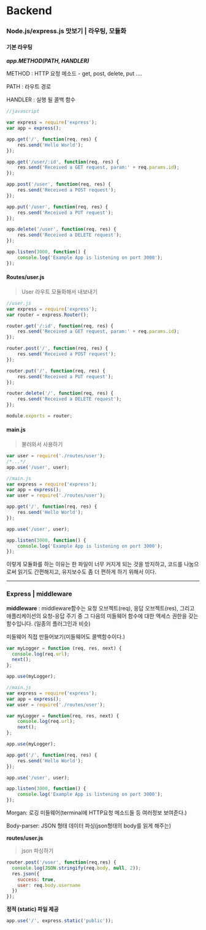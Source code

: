 # Backend

### Node.js/express.js 맛보기 | 라우팅, 모듈화

#### 기본 라우팅

***app.METHOD(PATH, HANDLER)***

METHOD : HTTP 요청 메소드 - get, post, delete, put ….

PATH : 라우트 경로

HANDLER : 실행 될 콜백 함수

```Javascript
//javascript

var express = require('express');
var app = express();

app.get('/', function(req, res) {
    res.send('Hello World');
});

app.get('/user/:id', function(req, res) {
    res.send('Received a GET request, param:' + req.params.id);
});

app.post('/user', function(req, res) {
    res.send('Received a POST request');
});

app.put('/user', function(req, res) {
    res.send('Received a PUT request');
});

app.delete('/user', function(req, res) {
    res.send('Received a DELETE request');
});

app.listen(3000, function() {
    console.log('Example App is listening on port 3000');
});
```



#### Routes/user.js

> User 라우트 모듈화해서 내보내기

```javascript
//user.js
var express = require('express');
var router = express.Router();

router.get('/:id', function(req, res) {
    res.send('Received a GET request, param:' + req.params.id);
});

router.post('/', function(req, res) {
    res.send('Received a POST request');
});

router.put('/', function(req, res) {
    res.send('Received a PUT request');
});

router.delete('/', function(req, res) {
    res.send('Received a DELETE request');
});

module.exports = router;

```



#### main.js 

> 불러와서 사용하기

```javascript
var user = require('./routes/user');
/*...*/
app.use('/user', user);
```



```javascript
//main.js
var express = require('express');
var app = express();
var user = require('./routes/user');

app.get('/', function(req, res) {
    res.send('Hello World');
});

app.use('/user', user);

app.listen(3000, function() {
    console.log('Example App is listening on port 3000');
});
```



이렇게 모듈화를 하는 이유는 한 파일이 너무 커지게 되는 것을 방지하고, 코드를 나눔으로써 읽기도 간편해지고, 유지보수도 좀 더 편하게 하기 위해서 이다.

---

### Express | middleware

**middleware** : middleware함수는 요청 오브젝트(req), 응답 오브젝트(res), 그리고 애플리케이션의 요청-응답 주기 중 그 다음의 미들웨어 함수에 대한 액세스 권한을 갖는 함수입니다. (일종의 플러그인과 비슷)



미들웨어 직접 만들어보기(미들웨어도 콜백함수이다.)

```javascript
var myLogger = function (req, res, next) {
  console.log(req.url);
  next();
};

app.use(myLogger);
```

```javascript
//main.js
var express = require('express');
var app = express();
var user = require('./routes/user');

var myLogger = function(req, res, next) {
    console.log(req.url);
    next();
};

app.use(myLogger);

app.get('/', function(req, res) {
    res.send('Hello World');
});

app.use('/user', user);

app.listen(3000, function() {
    console.log('Example App is listening on port 3000');
});
```



Morgan: 로깅 미들웨어(terminal에 HTTP요청 메소드들 등 여러정보 보여준다.)

Body-parser: JSON 형태 데이터 파싱(json형태의 body를 읽게 해주는)



**routes/user.js**

> json 파싱하기

```javascript
router.post('/user', function(req,res) {
  console.log(JSON.stringify(req.body, null, 2));
  res.json({
    success: true,
    user: req.body.username
  })
});
```



**정적 (static) 파일 제공**

```javascript
app.use('/', express.static('public'));
```



